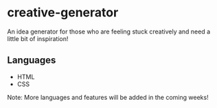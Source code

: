 # creative-generator

An idea generator for those who are feeling stuck creatively and need a little bit of inspiration!

## Languages

- HTML
- CSS

Note: More languages and features will be added in the coming weeks!